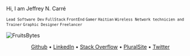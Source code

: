 Hi, I am Jeffrey N. Carré

<small>

`Lead Software Dev`
`FullStack`
`FrontEnd`
`Gamer`
`Haitian`
`Wireless Network technicien and Trainer`
`Graphic Designer`
`Freelancer`

</small>


![FruitsBytes](https://www.fruitsbytes.com/assets/images/logo.png)


<div align='center'>

[Github](https://github.com/Fruitsbytes) • 
[LinkedIn](https://www.linkedin.com/in/jeffrey-nicholson-carre/) • 
[Stack Overflow]() •
[PluralSite]() •
[Twitter]()

</div>
